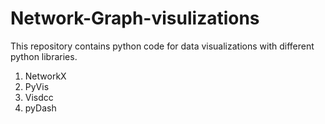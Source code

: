 # Network-Graph-visulizations
This repository contains python code for data visualizations with different python libraries.

1. NetworkX
2. PyVis
3. Visdcc
4. pyDash
